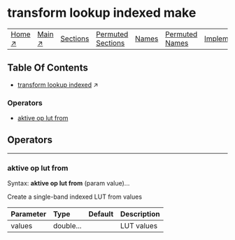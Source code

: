 # transform lookup indexed make

||||||||
|---|---|---|---|---|---|---|
|[Home ↗](../README.md)|[Main ↗](index.md)|[Sections](index.md#sectree)|[Permuted Sections](bypsections.md)|[Names](byname.md)|[Permuted Names](bypnames.md)|[Implementations](bylang.md)|

## Table Of Contents

  - [transform lookup indexed](transform_lookup_indexed.md) ↗


### Operators

 - [aktive op lut from](#op_lut_from)

## Operators

---
### <a name='op_lut_from'></a> aktive op lut from

Syntax: __aktive op lut from__  (param value)...

Create a single-band indexed LUT from values

|Parameter|Type|Default|Description|
|:---|:---|:---|:---|
|values|double...||LUT values|


